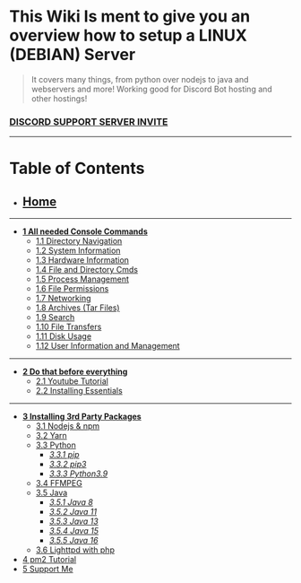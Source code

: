 # This Wiki Is ment to give you an overview how to setup a LINUX (DEBIAN) Server

> It covers many things, from python over nodejs to java and webservers and more!
> Working good for Discord Bot hosting and other hostings!

### [**DISCORD SUPPORT SERVER INVITE**](https://support.milrato.eu)

***

# __**Table of Contents**__

- ## [**Home**](https://github.com/Tomato6966/how-to-setup-your-linux-server/wiki)

***

- [**__1 All needed Console Commands__**](https://github.com/Tomato6966/how-to-setup-your-linux-server/wiki/1-All-needed-Console-Commands)
    - [1.1 Directory Navigation](https://github.com/Tomato6966/how-to-setup-your-linux-server/wiki/1.1-Directory-Navigation)
    - [1.2 System Information](https://github.com/Tomato6966/how-to-setup-your-linux-server/wiki/1.2-System-Information)
    - [1.3 Hardware Information](https://github.com/Tomato6966/how-to-setup-your-linux-server/wiki/1.3-Hardware-Information)
    - [1.4 File and Directory Cmds](https://github.com/Tomato6966/how-to-setup-your-linux-server/wiki/1.4-File-and-Directory-Commands)
    - [1.5 Process Management](https://github.com/Tomato6966/how-to-setup-your-linux-server/wiki/1.5-Process-Management)
    - [1.6 File Permissions](https://github.com/Tomato6966/how-to-setup-your-linux-server/wiki/1.6-File-Permissions)
    - [1.7 Networking](https://github.com/Tomato6966/how-to-setup-your-linux-server/wiki/1.7-Networking)
    - [1.8 Archives (Tar Files)](https://github.com/Tomato6966/how-to-setup-your-linux-server/wiki/1.8-Archives-(Tar-Files))
    - [1.9 Search](https://github.com/Tomato6966/how-to-setup-your-linux-server/wiki/1.9-Search)
    - [1.10 File Transfers](https://github.com/Tomato6966/how-to-setup-your-linux-server/wiki/1.10-File-Transfers)
    - [1.11 Disk Usage](https://github.com/Tomato6966/how-to-setup-your-linux-server/wiki/1.11-Disk-Usage)
    - [1.12 User Information and Management](https://github.com/Tomato6966/how-to-setup-your-linux-server/wiki/1.12-User-Information-and-Management)

***

- [**__2 Do that before everything__**](https://github.com/Tomato6966/how-to-setup-your-linux-server/wiki/2-Do-that-Before!)
    - [2.1 Youtube Tutorial](https://github.com/Tomato6966/how-to-setup-your-linux-server/wiki/2.1-Youtube-Tutorial)
    - [2.2 Installing Essentials](https://github.com/Tomato6966/how-to-setup-your-linux-server/wiki/2.2-Installing-Essentials)

***

- [**__3 Installing 3rd Party Packages__**](https://github.com/Tomato6966/Debian-Cheat-Sheat-Setup/wiki/3-Install-3rd-Parties)
    - [3.1 Nodejs & npm](https://github.com/Tomato6966/Debian-Cheat-Sheat-Setup/wiki/3.1-Install-nodejs-and-npm)
    - [3.2 Yarn](https://github.com/Tomato6966/Debian-Cheat-Sheat-Setup/wiki/3.2-Install-Yarn)
    - [3.3 Python](https://github.com/Tomato6966/Debian-Cheat-Sheat-Setup/wiki/3.3-Install-python)
        - [*3.3.1 pip*](https://github.com/Tomato6966/Debian-Cheat-Sheat-Setup/wiki/3.3.1-pip)
        - [*3.3.2 pip3*](https://github.com/Tomato6966/Debian-Cheat-Sheat-Setup/wiki/3.3.2-pip3)
        - [*3.3.3 Python3.9*](https://github.com/Tomato6966/Debian-Cheat-Sheat-Setup/wiki/3.3.3-python3.9)
    - [3.4 FFMPEG](https://github.com/Tomato6966/Debian-Cheat-Sheat-Setup/wiki/3.4-ffmpeg)
    - [3.5 Java](https://github.com/Tomato6966/Debian-Cheat-Sheat-Setup/wiki/3.5-java)
        - [*3.5.1 Java 8*](https://github.com/Tomato6966/Debian-Cheat-Sheat-Setup/wiki/3.5.1-java-8)
        - [*3.5.2 Java 11*](https://github.com/Tomato6966/Debian-Cheat-Sheat-Setup/wiki/3.5.2-java-11)
        - [*3.5.3 Java 13*](https://github.com/Tomato6966/Debian-Cheat-Sheat-Setup/wiki/3.5.3-java-13)
        - [*3.5.4 Java 15*](https://github.com/Tomato6966/Debian-Cheat-Sheat-Setup/wiki/3.5.4-java-15)
        - [*3.5.5 Java 16*](https://github.com/Tomato6966/Debian-Cheat-Sheat-Setup/wiki/3.5.5-java-16)
    - [3.6 Lighttpd with php](https://github.com/Tomato6966/Debian-Cheat-Sheat-Setup/wiki/3.6-Lighttpd-with-php)
- [4 pm2 Tutorial](https://github.com/Tomato6966/Debian-Cheat-Sheat-Setup/wiki/4-pm2-tutorial)
- [5 Support Me](https://github.com/Tomato6966/Debian-Cheat-Sheat-Setup/wiki/5-support-me)
